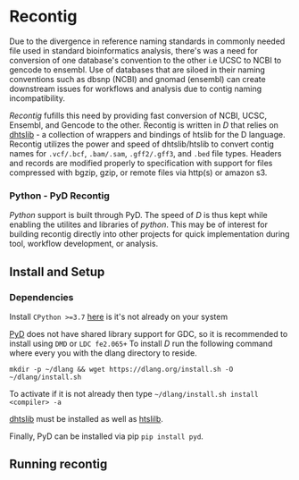 # Recontig
Due to the divergence in reference naming standards in commonly needed file used in standard bioinformatics analysis, there's was a need for conversion of one database's convention to the other i.e UCSC to NCBI to gencode to ensembl. Use of databases that are siloed in their naming conventions such as dbsnp (NCBI) and gnomad (ensembl) can create downstream issues for workflows and analysis due to contig naming incompatibility. 

*Recontig* fufills this need by providing fast conversion of NCBI, UCSC, Ensembl, and Gencode to the other. Recontig is written in *D* that relies on [dhtslib](https://github.com/blachlylab/dhtslib) - a collection of wrappers and bindings of htslib for the D language. Recontig utilizes the power and speed of dhtslib/htslib to convert contig names for `.vcf/.bcf`, `.bam/.sam`, `.gff2/.gff3`, and `.bed` file types. Headers and records are modified properly to specification with support for files compressed with bgzip, gzip, or remote files via http(s) or amazon s3.

### Python - PyD Recontig

*Python* support is built through PyD. The speed of *D* is thus kept while enabling the utilites and libraries of *python*. This may be of interest for building recontig directly into other projects for quick implementation during tool, workflow development, or analysis. 

## Install and Setup
### Dependencies
Install `CPython >=3.7` [here](https://www.python.org/downloads/) is it's not already on your system

[PyD](https://github.com/ariovistus/pyd) does not have shared library support for GDC, so it is recommended to install using `DMD` or `LDC fe2.065+`
To install *D* run the following command where every you with the dlang directory to reside. 
```
mkdir -p ~/dlang && wget https://dlang.org/install.sh -O ~/dlang/install.sh
```
To activate if it is not already then type `~/dlang/install.sh install <compiler> -a`

[dhtslib](https://github.com/blachlylab/dhtslib) must be installed as well as [htslilb](http://www.htslib.org/download/).

Finally, PyD can be installed via pip `pip install pyd`.

## Running recontig
